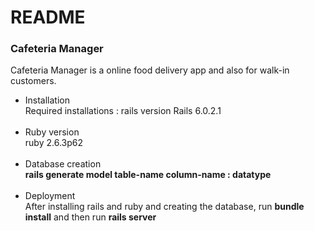 # README
<h3> Cafeteria Manager </h3>

Cafeteria Manager is a online food delivery app and also for walk-in customers.
<ul>
 <li>Installation<br>
   Required installations : rails version Rails 6.0.2.1
   <br>
   <br>
 <li>Ruby version<br>
   ruby 2.6.3p62
  <br>
  <br>
<li> Database creation<br>
 <strong> rails generate model table-name column-name : datatype </strong>
  <br>
  <br>
   
<li>Deployment <br>
    After installing rails and ruby and creating the database,
    run <strong>bundle install</strong>
  and then
  run <strong> rails server </strong>
</ul>
